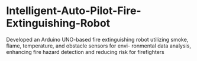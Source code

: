 # Intelligent-Auto-Pilot-Fire-Extinguishing-Robot
Developed an Arduino UNO-based fire extinguishing robot utilizing smoke, flame, temperature, and obstacle sensors for envi- ronmental data analysis, enhancing fire hazard detection and reducing risk for firefighters
